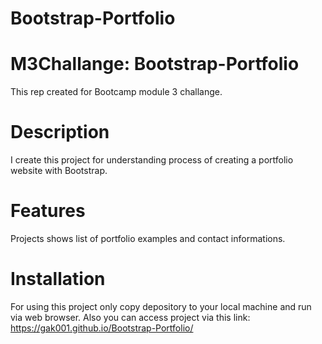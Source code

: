 # Bootstrap-Portfolio

# M3Challange: Bootstrap-Portfolio
This rep created for Bootcamp module 3 challange.

# Description
I create this project for understanding process of creating a portfolio website with Bootstrap.

# Features
Projects shows list of portfolio examples and contact informations. 

# Installation
For using this project only copy depository to your local machine and run via web browser. Also you can access project via this link: https://gak001.github.io/Bootstrap-Portfolio/
